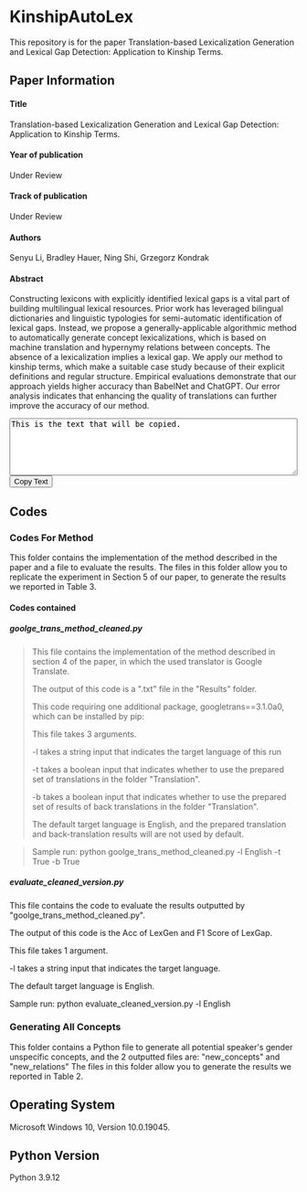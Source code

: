 # KinshipAutoLex
This repository is for the paper Translation-based Lexicalization Generation and Lexical Gap Detection: Application to Kinship Terms.

## Paper Information

#### Title
Translation-based Lexicalization Generation and Lexical Gap Detection: Application to Kinship Terms.

#### Year of publication
Under Review

#### Track of publication

Under Review

#### Authors

Senyu Li, Bradley Hauer, Ning Shi, Grzegorz Kondrak

#### Abstract
Constructing lexicons with explicitly identified lexical gaps is a vital part of building multilingual lexical resources.
Prior work has leveraged bilingual dictionaries and linguistic typologies for semi-automatic identification of lexical gaps. 
Instead, we propose a generally-applicable algorithmic method 
to automatically generate concept lexicalizations,
which is based on machine translation 
and hypernymy relations between concepts.
The absence of a lexicalization implies a lexical gap. 
We apply our method to kinship terms, 
which make a suitable case study 
because of their explicit definitions and regular structure. 
Empirical evaluations demonstrate that our approach 
yields higher accuracy than
BabelNet
and ChatGPT. 
Our error analysis indicates 
that enhancing the quality of translations 
can further improve the accuracy of our method.
<div>
<textarea id="copyText" style="width:100%;height:100px;">
This is the text that will be copied.
</textarea>
<button onclick="copyFunction()">Copy Text</button>
</div>

<script>
function copyFunction() {
  var copyText = document.getElementById("copyText");
  copyText.select();
  document.execCommand("copy");
}
</script>

## Codes

### Codes For Method

This folder contains the implementation of the method described in the paper and a file to evaluate the results.
The files in this folder allow you to replicate the experiment in Section 5 of our paper, to generate the results we reported in Table 3.
#### Codes contained
##### goolge_trans_method_cleaned.py
> This file contains the implementation of the method described in section 4 of the paper, in which the used translator is Google Translate.
> 
> The output of this code is a ".txt" file in the "Results" folder.
> 
> This code requiring one additional package, googletrans==3.1.0a0, which can be installed by pip:
> 
> This file takes 3 arguments.
> 
> -l takes a string input that indicates the target language of this run
> 
> -t takes a boolean input that indicates whether to use the prepared set of translations in the folder "Translation".
> 
> -b takes a boolean input that indicates whether to use the prepared set of results of back translations in the folder "Translation".
> 
> The default target language is English, and the prepared translation and back-translation results will are not used by default.

> Sample run: python goolge_trans_method_cleaned.py -l English -t True -b True  

##### evaluate_cleaned_version.py
This file contains the code to evaluate the results outputted by "goolge_trans_method_cleaned.py".

The output of this code is the Acc of LexGen and F1 Score of LexGap. 
 
This file takes 1 argument.

-l takes a string input that indicates the target language.

The default target language is English.

Sample run: python evaluate_cleaned_version.py -l English




### Generating All Concepts
This folder contains a Python file to generate all potential speaker's gender unspecific concepts, and the 2 outputted files are: "new_concepts" and "new_relations"
The files in this folder allow you to generate the results we reported in Table 2.

## Operating System
Microsoft Windows 10, Version 10.0.19045.

## Python Version
Python 3.9.12
